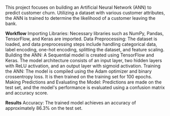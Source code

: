 This project focuses on building an Artificial Neural Network (ANN) to predict customer churn. Utilizing a dataset with various customer attributes, the ANN is trained to determine the likelihood of a customer leaving the bank.

**Workflow**
Importing Libraries: Necessary libraries such as NumPy, Pandas, TensorFlow, and Keras are imported.
Data Preprocessing: The dataset is loaded, and data preprocessing steps include handling categorical data, label encoding, one-hot encoding, splitting the dataset, and feature scaling.
Building the ANN: A Sequential model is created using TensorFlow and Keras. The model architecture consists of an input layer, two hidden layers with ReLU activation, and an output layer with sigmoid activation.
Training the ANN: The model is compiled using the Adam optimizer and binary crossentropy loss. It is then trained on the training set for 100 epochs.
Making Predictions and Evaluating the Model: Predictions are made on the test set, and the model's performance is evaluated using a confusion matrix and accuracy score.

**Results**
Accuracy: The trained model achieves an accuracy of approximately 86.3% on the test set.
